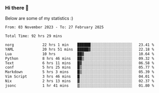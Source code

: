 ### Hi there 👋
Below are some of my statistics :)

<!--START_SECTION:waka-->

```txt
From: 03 November 2023 - To: 27 February 2025

Total Time: 92 hrs 29 mins

norg             22 hrs 1 min    ██████░░░░░░░░░░░░░░░░░░░   23.41 %
YAML             20 hrs 51 mins  █████▓░░░░░░░░░░░░░░░░░░░   22.18 %
Lua              10 hrs          ██▓░░░░░░░░░░░░░░░░░░░░░░   10.64 %
Python           8 hrs 46 mins   ██▒░░░░░░░░░░░░░░░░░░░░░░   09.32 %
Text             6 hrs 11 mins   █▓░░░░░░░░░░░░░░░░░░░░░░░   06.58 %
conf             5 hrs 25 mins   █▒░░░░░░░░░░░░░░░░░░░░░░░   05.77 %
Markdown         5 hrs 3 mins    █▒░░░░░░░░░░░░░░░░░░░░░░░   05.39 %
Vim Script       3 hrs 46 mins   █░░░░░░░░░░░░░░░░░░░░░░░░   04.01 %
Nix              2 hrs 13 mins   ▓░░░░░░░░░░░░░░░░░░░░░░░░   02.37 %
jsonc            1 hr 41 mins    ▒░░░░░░░░░░░░░░░░░░░░░░░░   01.80 %
```

<!--END_SECTION:waka-->

<!--
**KlapenHz/KlapenHz** is a ✨ _special_ ✨ repository because its `README.md` (this file) appears on your GitHub profile.

Here are some ideas to get you started:

- 🔭 I’m currently working on ...
- 🌱 I’m currently learning ...
- 👯 I’m looking to collaborate on ...
- 🤔 I’m looking for help with ...
- 💬 Ask me about ...
- 📫 How to reach me: ...
- 😄 Pronouns: ...
- ⚡ Fun fact: ...
-->
